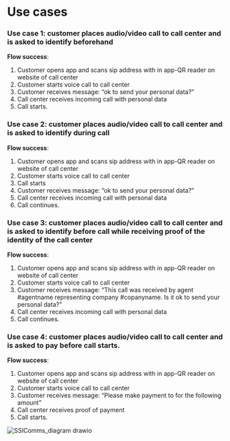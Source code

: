 # Use cases


### Use case 1: customer places audio/video call to call center and is asked to identify beforehand

**Flow success**:
1. Customer opens app and scans sip address with in app-QR reader on website of call center 
2. Customer starts voice call to call center
3. Customer receives message: “ok to send your personal data?”
4. Call center receives incoming call with personal data
5. Call starts.


### Use case 2: customer places audio/video call to call center and is asked to identify during call

**Flow success**:
1. Customer opens app and scans sip address with in app-QR reader on website of call center 
2. Customer starts voice call to call center
3. Call starts
4. Customer receives message: “ok to send your personal data?”
5. Call center receives incoming call with personal data
6. Call continues.


### Use case 3: customer places audio/video call to call center and is asked to identify before call while receiving proof of the identity of the call center

**Flow success**:
1. Customer opens app and scans sip address with in app-QR reader on website of call center 
2. Customer starts voice call to call center
3. Customer receives message: “This call was received by agent #agentname representing company #copanyname. Is it ok to send your personal data?”
4. Call center receives incoming call with personal data
5. Call continues.


### Use case 4: customer places audio/video call to call center and is asked to pay before call starts.

**Flow success**:
1. Customer opens app and scans sip address with in app-QR reader on website of call center 
2. Customer starts voice call to call center
4. Customer receives message: “Please make payment to for the following amount”
5. Call center receives proof of payment
6. Call starts.

![SSIComms_diagram drawio](https://user-images.githubusercontent.com/10700104/151701428-7cd0003b-c172-4c51-84dc-01a9ac67d087.svg)
